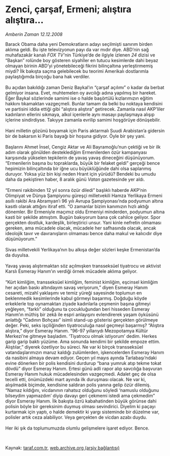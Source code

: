# Zenci, çarşaf, Ermeni; alıştıra alıştıra...

*Amberin Zaman 12.12.2008*

<div class="taraf_structure_2col_1zq">
<div class="margen_n">



 <p>Barack Obama daha yeni Demokratların adayı seçilmişti sanırım birden aklıma geldi. Bu işte televizyonun payı da var mıdır diye. ABD’nin sağ muhafazakâr kanalı <i>FOX TV’</i>nin Türkiye’de de ilgiyle izlenen <i>24</i> dizisi ve “Başkan” rolünde boy gösteren siyahîler en tutucu kesimlerde dahi beyaz olmayan birinin ABD’yi yönetebileceği fikrini bilinçaltına yerleştirmemiş miydi? İlk bakışta saçma gelebilecek bu teorimi Amerikalı dostlarımla paylaştığımda birçoğu bana hak verdiler. <br/><br/>Bu açıdan bakıldığı zaman Deniz Baykal’ın “çarşaf açılımı” o kadar da berbat gelmiyor insana. Evet, muhtemelen oy avcılığı adına yapılmış bir hareket. Eğer Baykal sözlerinde samimi ise o halde başörtülü kızlarımızın eğitim hakkını tıkamaktan vazgeçmeli. Bunlar tamam da belki bu noktaya kendisini ve partisini iddia ettiği gibi “alıştıra alıştıra” getirecek. Zamanla nasıl AKP’liler kadınların ellerini sıkmaya, alkol içenlerle aynı masayı paylaşmaya alışıp içlerine sindirdiyse. Takıyye zamanla evrilip samimi hoşgörüye dönüşebilir. <br/><br/>Hani milletin gözünü boyamak için Paris aktarmalı Suudi Arabistan’a gidersin bir de bakarsın ki Paris bayağı bir hoşuna gidiyor. Öyle bir şey yani. <br/><br/>Başlarını Ahmet İnsel, Cengiz Aktar ve Ali Bayramoğlu’nun çektiği ve bir ilk adım olarak gönülden desteklediğim Ermenilerden özür kampanyası karşısında yükselen tepkilerin de yavaş yavaş dineceğini düşünüyorum. “Ermenilerin başına bu topraklarda, büyük bir felaket geldi” gerçeği bence hepimizin bilinçaltında bir iğne ucu büyüklüğünde dahi olsa saplanmış duruyor. Yoksa yüz bin kişi neden Hrant için yürüdü? Bendeki bu umudu daha da pekiştiren haber, 8 aralık günü <i>Vatan</i> gazetesinde yer aldı. <br/><br/>“Ermeni rakibinden 12 yıl sonra özür diledi” başlıklı haberde AKP’nin Olimpiyat ve Dünya Şampiyonu güreşçi milletvekili Hamza Yerlikaya Ermeni asıllı rakibi Ara Abramyan’ı 96 yılı Avrupa Şampiyonası’nda podyumun altına kasıtlı olarak attığını itiraf etti. “O zamanlar bizim kanımızın hızlı aktığı dönemler. Bir Ermeniyle maçımız oldu Ermeniyi minderden, podyumun altına kasti bir şekilde atmıştım. Bugün bakıyorum bana çok cahilce geliyor. Spor gerçekten dostluk, kardeşlik, birleştirici unsur. Yani kinle nefretin olmaması gereken, ama mücadele olacak, mücadele her safhasında olacak, ancak ideolojik tavır ve davranışların olmaması bence daha makul ve kalıcıdır diye düşünüyorum.” <br/><br/>Sivas milletvekili Yerlikaya’nın bu alkışa değer sözleri keşke Ermenistan’da da duyulsa. <br/><br/>Yavaş yavaş alıştırmaktan söz açılmışken transseksüel tiyatrocu ve aktivist Karslı Esmeray Hanım’ın verdiği örnek mücadele aklıma geliyor. <br/><br/>“Kürt kimliğim, transseksüel kimliğim, feminist kimliğim, eşcinsel kimliğim her açıdan baskı altındayım savaş veriyorum,” diyen Esmeray Hanım cesareti, mizahî yaklaşımı ve temiz yüreği sayesinde toplumun en beklenmedik kesimlerinde kabul görmeyi başarmış. Doğduğu köyde erkeklerle top oynamaktan ziyade kadınlarla çeşmenin başına gitmeyi yeğleyen, “farklı” olduğunu ta çocukluğundan beri hisseden Esmeray Hanım’ın müthiş bir zekâ ile espri anlayışını evlendirerek yaşam öyküsünü anlattığı “Cadının Bohçası” isimli stand-up gösterisi gerçekten görülmeye değer. Peki, seks işçiliğinden tiyatroculuğa nasıl geçmeyi başarmış? “Alıştıra alıştıra,” diyor Esmeray Hanım. “96-97 yıllarıydı Mezopotamya Kültür Merkezi’ne gitmeye başladım. ‘Tiyatrocu olmak istiyorum’ dedim. Herkes garip garip baktı yüzüme. Ama sonunda kendimi bir şekilde empoze ettim. Alıştılar,” diyerek özetliyor bu süreci. Ne var ki birçok transseksüel vatandaşlarımızın maruz kaldığı zulümlerden, işkencelerden Esmeray Hanım da nasibini almaya devam ediyor. Geçen yıl mayıs ayında Tarlabaşı’ndaki evine dönerken bir polis kendisini durdurup “bana yumruk atıp tekme tokat dövdü” diyor Esmeray Hanım. Ertesi günü adli rapor alıp savcılığa başvuran Esmeray Hanım hukuk mücadelesinden vazgeçmedi. Adalet geç de olsa tecelli etti, önümüzdeki mart ayında ilk duruşması olacak. Ne var ki, alışılmadık biçimde, kendisine saldıran polis yanına gelip özür dilemiş. “Namaz kıldığını, vicdanının rahatsız olduğunu söyledi ‘namuslu olduğunu bilseydim yapmazdım’ diyip davayı geri çekmemi istedi ama çekmedim” diyor Esmeray Hanım. İlk bakışta özrü kabahatinden büyük görünse dahi polisin böyle bir gereksinim duymuş olması sevindirici. Diyelim ki paçayı kurtarmak için yaptı, o halde demektir ki yargı sisteminde bir düzelme var, polisler artık ceza alabiliyor. Veya gerçekten de vicdan azabı duydu. <br/><br/>Her iki şık da toplumumuzda olumlu gelişmelere işaret ediyor. Bence.</p>

<br/>


<div id="taraf_not">
</div>

</div>


</div>

Kaynak: [taraf.com.tr](http://www.taraf.com.tr:80/makale/3069.htm), [web.archive.org (arşiv bağlantısı)](http://web.archive.org/web/20090302115019/http://www.taraf.com.tr:80/makale/3069.htm)
